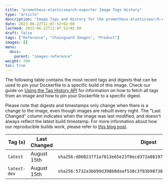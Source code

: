 ```yaml
---
title: "prometheus-elasticsearch-exporter Image Tags History"
type: "article"
description: "Image Tags and History for the prometheus-elasticsearch-exporter Chainguard Image"
date: 2023-06-22T11:07:52+02:00
lastmod: 2023-06-22T11:07:52+02:00
draft: false
tags: ["Reference", "Chainguard Images", "Product"]
images: []
menu:
  docs:
    parent: "images-reference"
weight: 700
toc: true
---
```


The following table contains the most recent tags and digests that can be used to pin your Dockerfile to a specific build of this image. Check our guide on [Using the Tag History API](/chainguard/chainguard-images/using-the-tag-history-api/) for information on how to fetch all tags from an image and how to pin your Dockerfile to a specific digest.

Please note that digests and timestamps only change when there is a change to the image, even though images are rebuilt every night. The "Last Changed" column indicates when the image was last modified, and doesn't always reflect the latest build timestamp. For more information about how our reproducible builds work, please refer to [this blog post](https://www.chainguard.dev/unchained/reproducing-chainguards-reproducible-image-builds).

| Tag (s)       | Last Changed | Digest                                                                    |
|---------------|--------------|---------------------------------------------------------------------------|
|  `latest`     | August 15th  | `sha256:d008237f1a7813e65e23f8ecd372a881977def6fa92414d806946d7996c3c7ea` |
|  `latest-dev` | August 15th  | `sha256:5732a3b699d398b8daaf538c3f83b90738c9baeed2346f1bcbaefb92c1c898d8` |
